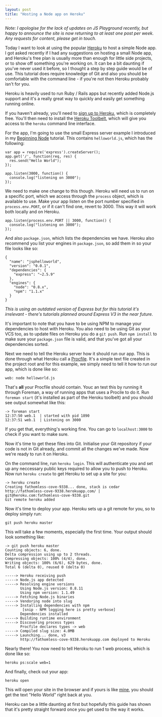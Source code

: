 ```yaml
---
layout: post
title: "Hosting a Node app on Heroku"
---
```


_Note: I apologise for the lack of updates on JS Playground recently, but happy to announce the site is now returning to at least one post per week. Any requests for content, please get in touch._

Today I want to look at using the popular [Heroku](http://www.heroku.com) to host a simple Node app. I got asked recently if I had any suggestions on hosting a small Node app, and Heroku's free plan is usually more than enough for little side projects, or to show off something you're working on. It can be a bit daunting if you've never used it before, so I thought a step by step guide would be of use. This tutorial does require knowledge of Git and also you should be comfortable with the command line - if you're not then Heroku probably isn't for you.

Heroku is heavily used to run Ruby / Rails apps but recently added Node.js support and it's a really great way to quickly and easily get something running online.

If you haven't already, you'll need to [sign up to Heroku](https://api.heroku.com/signup/devcenter), which is completely free. You'll then need to install the [Heroku Toolbelt](https://toolbelt.heroku.com/), which will give you access to the `heroku` command line interface.

For the app, I'm going to use the small Express server example I introduced in my [Beginning Node](http://javascriptplayground.com/blog/2012/04/beginning-node-js-express-tutorial) tutorial. This contains `helloworld.js`, which has the following:

	var app = require('express').createServer();
	app.get('/', function(req, res) {
	  res.send("Hello World");
	});
	
	app.listen(3000, function() {
	  console.log("listening on 3000");
	});
	
We need to make one change to this though. Heroku will need us to run on a specific port, which we access through the `process` object, which is available to use. Make your app listen on the port number specified in `process.env.PORT`, or if it can't find one, revert to 3000. This way it will work both locally and on Heroku.

	app.listen(process.env.PORT || 3000, function() {
	  console.log("listening on 3000");
	});

And also `package.json`, which lists the dependencies we have. Heroku also recommend you list your engines in `package.json`, so add them in so your file looks like so:

	{
	  "name": "jsphelloworld",
	  "version": "0.0.1",
	  "dependencies": {
	    "express": "~2.5.9"
	  },
	  "engines": {
	    "node": "0.8.x",
	    "npm": "1.1.x"
	  }
	}


_This is using an outdated version of Express but for this tutorial it's irrelevant - there's tutorials planned around Express V3 in the near future._

It's important to note that you have to be using NPM to manage your dependencies to host with Heroku. You also need to be using Git as your VCS too, as to update files on Heroku you do a `git push`. Run `npm install` to make sure your `package.json` file is valid, and that you've got all your dependencies sorted. 

Next we need to tell the Heroku server how it should run our app. This is done through what Heroku call a [Procfile](https://devcenter.heroku.com/articles/procfile). It's a simple text file created in the project root and for this example, we simply need to tell it how to run our app, which is done like so:

	web: node helloworld.js

That's __all__ your Procfile should contain. Youc an test this by running it through Foreman, a way of running apps that uses a Procile to do it. Run `foreman start` (it's installed as part of the Heroku toolbelt) and you should see output somewhat like this:
	
	-> foreman start
	12:37:50 web.1  | started with pid 1890
	12:37:51 web.1  | Listening on 3000
	
If you get that, everything's working fine. You can go to `localhost:3000` to check if you want to make sure.

Now it's time to get these files into Git. Initialise your Git repository if your code is not in Git already, and commit all the changes we've made. Now we're ready to run it on Heroku.

On the command line, run `heroku login`. This will authenticate you and set up any neccessary public keys required to allow you to push to Heroku. Now run `heroku create` to get Heroku to set up a site for you:
	
	-> heroku create
	Creating fathomless-cove-9338... done, stack is cedar
	http://fathomless-cove-9338.herokuapp.com/ | git@heroku.com:fathomless-cove-9338.git
	Git remote heroku added
	
Now it's time to deploy your app. Heroku sets up a git remote for you, so to deploy simply run:

	git push heroku master
	
This will take a few moments, especially the first time. Your output should look something like:

	-> git push heroku master
	Counting objects: 6, done.
	Delta compression using up to 2 threads.
	Compressing objects: 100% (4/4), done.
	Writing objects: 100% (6/6), 629 bytes, done.
	Total 6 (delta 0), reused 0 (delta 0)
	
	-----> Heroku receiving push
	-----> Node.js app detected
	-----> Resolving engine versions
	       Using Node.js version: 0.8.11
	       Using npm version: 1.1.49
	-----> Fetching Node.js binaries
	-----> Vendoring node into slug
	-----> Installing dependencies with npm
	      	[snip - NPM logging here is pretty verbose]
	       Dependencies installed
	-----> Building runtime environment
	-----> Discovering process types
	       Procfile declares types -> web
	-----> Compiled slug size: 4.0MB
	-----> Launching... done, v3
	       http://fathomless-cove-9338.herokuapp.com deployed to Heroku
	
Nearly there! You now need to tell Heroku to run 1 web process, which is done like so:

	heroku ps:scale web=1
	
And finally, check out your app:

	heroku open
	
This will open your site in the browser and if yours is like [mine](http://fathomless-cove-9338.herokuapp.com/), you should get the text "Hello World" right back at you.

Heroku can be a little daunting at first but hopefully this guide has shown that it's pretty straight forward once you get used to the way it works.
